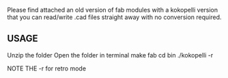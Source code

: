 Please find attached an old version of fab modules with a kokopelli version that you can read/write .cad files straight away with no conversion required.

USAGE
---------
Unzip the folder
Open the folder in terminal
make fab
cd bin
./kokopelli -r

NOTE THE -r for retro mode
